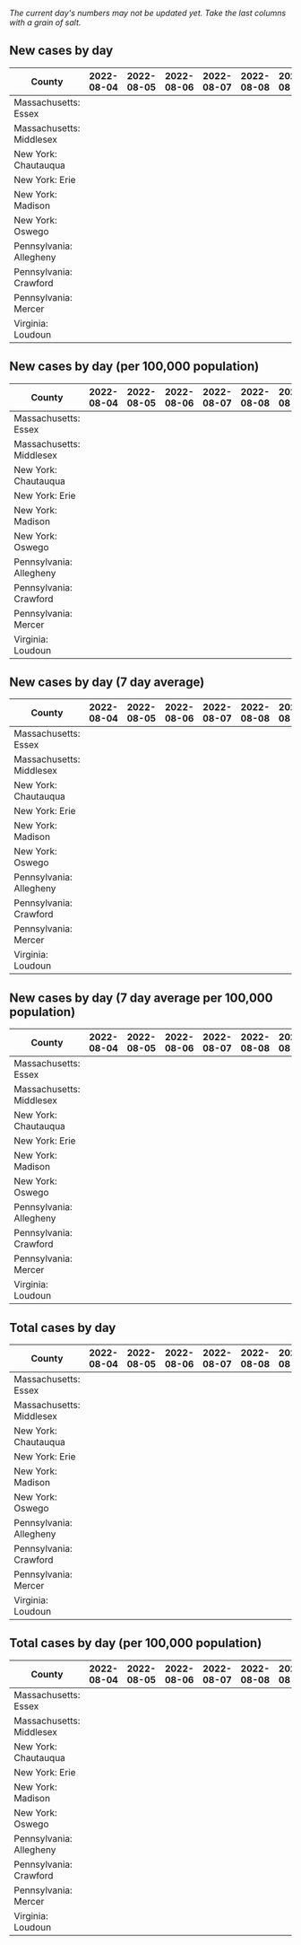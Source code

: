 _The current day's numbers may not be updated yet. Take the last columns with a grain of salt._
## New cases by day

| County | 2022-08-04 | 2022-08-05 | 2022-08-06 | 2022-08-07 | 2022-08-08 | 2022-08-09 | 2022-08-10 |
| --- | --- | --- | --- | --- | --- | --- | --- |
| Massachusetts: Essex |  |  |  |  |  |  |  |
| Massachusetts: Middlesex |  |  |  |  |  |  |  |
| New York: Chautauqua |  |  |  |  |  |  |  |
| New York: Erie |  |  |  |  |  |  |  |
| New York: Madison |  |  |  |  |  |  |  |
| New York: Oswego |  |  |  |  |  |  |  |
| Pennsylvania: Allegheny |  |  |  |  |  |  |  |
| Pennsylvania: Crawford |  |  |  |  |  |  |  |
| Pennsylvania: Mercer |  |  |  |  |  |  |  |
| Virginia: Loudoun |  |  |  |  |  |  |  |

## New cases by day (per 100,000 population)

| County | 2022-08-04 | 2022-08-05 | 2022-08-06 | 2022-08-07 | 2022-08-08 | 2022-08-09 | 2022-08-10 |
| --- | --- | --- | --- | --- | --- | --- | --- |
| Massachusetts: Essex |  |  |  |  |  |  |  |
| Massachusetts: Middlesex |  |  |  |  |  |  |  |
| New York: Chautauqua |  |  |  |  |  |  |  |
| New York: Erie |  |  |  |  |  |  |  |
| New York: Madison |  |  |  |  |  |  |  |
| New York: Oswego |  |  |  |  |  |  |  |
| Pennsylvania: Allegheny |  |  |  |  |  |  |  |
| Pennsylvania: Crawford |  |  |  |  |  |  |  |
| Pennsylvania: Mercer |  |  |  |  |  |  |  |
| Virginia: Loudoun |  |  |  |  |  |  |  |

## New cases by day (7 day average)

| County | 2022-08-04 | 2022-08-05 | 2022-08-06 | 2022-08-07 | 2022-08-08 | 2022-08-09 | 2022-08-10 |
| --- | --- | --- | --- | --- | --- | --- | --- |
| Massachusetts: Essex |  |  |  |  |  |  |  |
| Massachusetts: Middlesex |  |  |  |  |  |  |  |
| New York: Chautauqua |  |  |  |  |  |  |  |
| New York: Erie |  |  |  |  |  |  |  |
| New York: Madison |  |  |  |  |  |  |  |
| New York: Oswego |  |  |  |  |  |  |  |
| Pennsylvania: Allegheny |  |  |  |  |  |  |  |
| Pennsylvania: Crawford |  |  |  |  |  |  |  |
| Pennsylvania: Mercer |  |  |  |  |  |  |  |
| Virginia: Loudoun |  |  |  |  |  |  |  |

## New cases by day (7 day average per 100,000 population)

| County | 2022-08-04 | 2022-08-05 | 2022-08-06 | 2022-08-07 | 2022-08-08 | 2022-08-09 | 2022-08-10 |
| --- | --- | --- | --- | --- | --- | --- | --- |
| Massachusetts: Essex |  |  |  |  |  |  |  |
| Massachusetts: Middlesex |  |  |  |  |  |  |  |
| New York: Chautauqua |  |  |  |  |  |  |  |
| New York: Erie |  |  |  |  |  |  |  |
| New York: Madison |  |  |  |  |  |  |  |
| New York: Oswego |  |  |  |  |  |  |  |
| Pennsylvania: Allegheny |  |  |  |  |  |  |  |
| Pennsylvania: Crawford |  |  |  |  |  |  |  |
| Pennsylvania: Mercer |  |  |  |  |  |  |  |
| Virginia: Loudoun |  |  |  |  |  |  |  |

## Total cases by day

| County | 2022-08-04 | 2022-08-05 | 2022-08-06 | 2022-08-07 | 2022-08-08 | 2022-08-09 | 2022-08-10 |
| --- | --- | --- | --- | --- | --- | --- | --- |
| Massachusetts: Essex |  |  |  |  |  |  | 230916 |
| Massachusetts: Middlesex |  |  |  |  |  |  | 391272 |
| New York: Chautauqua |  |  |  |  |  |  | 26475 |
| New York: Erie |  |  |  |  |  |  | 243438 |
| New York: Madison |  |  |  |  |  |  | 15073 |
| New York: Oswego |  |  |  |  |  |  | 30356 |
| Pennsylvania: Allegheny |  |  |  |  |  |  | 302293 |
| Pennsylvania: Crawford |  |  |  |  |  |  | 21598 |
| Pennsylvania: Mercer |  |  |  |  |  |  | 25312 |
| Virginia: Loudoun |  |  |  |  |  |  | 84867 |

## Total cases by day (per 100,000 population)

| County | 2022-08-04 | 2022-08-05 | 2022-08-06 | 2022-08-07 | 2022-08-08 | 2022-08-09 | 2022-08-10 |
| --- | --- | --- | --- | --- | --- | --- | --- |
| Massachusetts: Essex |  |  |  |  |  |  | 29265.7 |
| Massachusetts: Middlesex |  |  |  |  |  |  | 24277.0 |
| New York: Chautauqua |  |  |  |  |  |  | 20862.4 |
| New York: Erie |  |  |  |  |  |  | 26498.0 |
| New York: Madison |  |  |  |  |  |  | 21247.2 |
| New York: Oswego |  |  |  |  |  |  | 24859.8 |
| Pennsylvania: Allegheny |  |  |  |  |  |  | 24858.7 |
| Pennsylvania: Crawford |  |  |  |  |  |  | 25520.8 |
| Pennsylvania: Mercer |  |  |  |  |  |  | 23132.0 |
| Virginia: Loudoun |  |  |  |  |  |  | 20522.1 |

